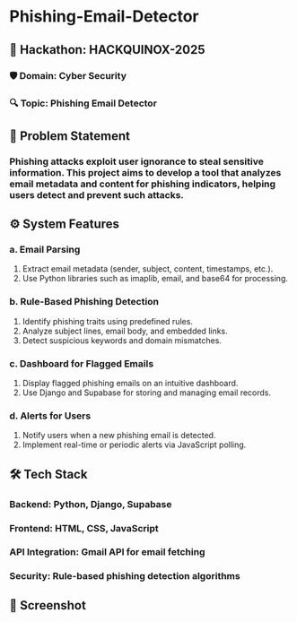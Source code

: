 # Phishing-Email-Detector

## 🚀 Hackathon: HACKQUINOX-2025

### 🛡 Domain: Cyber Security
### 🔍 Topic: Phishing Email Detector

## 📌 Problem Statement
### Phishing attacks exploit user ignorance to steal sensitive information. This project aims to develop a tool that analyzes email metadata and content for phishing indicators, helping users detect and prevent such attacks.

## ⚙️ System Features

### a. Email Parsing

1. Extract email metadata (sender, subject, content, timestamps, etc.).
2. Use Python libraries such as imaplib, email, and base64 for processing.

### b. Rule-Based Phishing Detection

1. Identify phishing traits using predefined rules.
2. Analyze subject lines, email body, and embedded links.
3. Detect suspicious keywords and domain mismatches.

### c. Dashboard for Flagged Emails

1. Display flagged phishing emails on an intuitive dashboard.
2. Use Django and Supabase for storing and managing email records.

### d. Alerts for Users

1. Notify users when a new phishing email is detected.
2. Implement real-time or periodic alerts via JavaScript polling.

## 🛠 Tech Stack

### Backend: Python, Django, Supabase
### Frontend: HTML, CSS, JavaScript
### API Integration: Gmail API for email fetching
### Security: Rule-based phishing detection algorithms

## 📸 Screenshot

